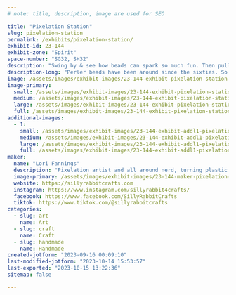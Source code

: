 ```yaml
---
# note: title, description, image are used for SEO

title: "Pixelation Station"
slug: pixelation-station
permalink: /exhibits/pixelation-station/
exhibit-id: 23-144
exhibit-zone: "Spirit"
space-number: "SG32, SH32"
description: "Swing by & see how beads can spark so much fun. Then pull up a seat and make your own!"
description-long: "Perler beads have been around since the sixties. So many of us remember making flowers or circles, but there is so much more to these little beads! Join Lori and her team and lets pixelate life!"
image: /assets/images/exhibit-images/23-144-exhibit-pixelation-station-26195676-1564375090313682-4796847345644041191-n-large.png
image-primary: 
  small: /assets/images/exhibit-images/23-144-exhibit-pixelation-station-26195676-1564375090313682-4796847345644041191-n-small.png
  medium: /assets/images/exhibit-images/23-144-exhibit-pixelation-station-26195676-1564375090313682-4796847345644041191-n-medium.png
  large: /assets/images/exhibit-images/23-144-exhibit-pixelation-station-26195676-1564375090313682-4796847345644041191-n-large.png
  full: /assets/images/exhibit-images/23-144-exhibit-pixelation-station-26195676-1564375090313682-4796847345644041191-n-full.png
additional-images: 
  - 1:
    small: /assets/images/exhibit-images/23-144-exhibit-addl1-pixelation-station-26731116-1571976736220184-4894636926670507937-n-small.jpg
    medium: /assets/images/exhibit-images/23-144-exhibit-addl1-pixelation-station-26731116-1571976736220184-4894636926670507937-n-medium.jpg
    large: /assets/images/exhibit-images/23-144-exhibit-addl1-pixelation-station-26731116-1571976736220184-4894636926670507937-n-large.jpg
    full: /assets/images/exhibit-images/23-144-exhibit-addl1-pixelation-station-26731116-1571976736220184-4894636926670507937-n-full.jpg
maker: 
  name: "Lori Fannings"
  description: "Pixelation artist and all around nerd, turning plastic into home decor."
  image-primary: /assets/images/exhibit-images/23-144-maker-pixelation-station-21-6-exhibit-addl1-silly-rabbit-crafts-free-play-florida-2017-large-medium.png
  website: https://sillyrabbitcrafts.com
  instagram: https://www.instagram.com/sillyrabbit4crafts/
  facebook: https://www.facebook.com/SillyRabbitCrafts
  tiktok: https://www.tiktok.com/@sillyrabbitcrafts
categories: 
  - slug: art
    name: Art
  - slug: craft
    name: Craft
  - slug: handmade
    name: Handmade
created-jotform: "2023-09-16 00:09:10"
last-modified-jotform: "2023-10-14 15:53:57"
last-exported: "2023-10-15 13:22:36"
sitemap: false

---
```

